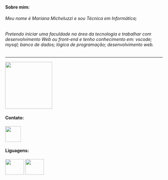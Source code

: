 <!--
**MMicheluzzi/MMicheluzzi** is a ✨ _special_ ✨ repository because its `README.md` (this file) appears on your GitHub profile.

Here are some ideas to get you started:

- 🔭 I’m currently working on ...
- 🌱 I’m currently learning ...
- 👯 I’m looking to collaborate on ...
- 🤔 I’m looking for help with ...
- 💬 Ask me about ...
- 📫 How to reach me: ...
- 😄 Pronouns: ...
- ⚡ Fun fact: ...
-->

#### Sobre mim:
###### Meu nome é Mariana Micheluzzi e sou Técnica em Informática; 
###### Pretendo iniciar uma faculdade na área da tecnologia e trabalhar com desenvolvimento Web ou front-end e tenho conhecimento em: vscode; mysql; banco de dados; lógica de programação; desenvolvimento web.

----

<div>
<img height="150" src="https://github-readme-stats.vercel.app/api?username=MMicheluzzi&theme=radical&show_icons=true">
 </div>

 #### Contato:
 <a href="https://www.linkedin.com/in/mariana-micheluzzi/">
 <div>
<img src="https://cdn.jsdelivr.net/gh/devicons/devicon/icons/linkedin/linkedin-original.svg" aligh="center" height="50" width="50">
</div>
</a>
          
 #### Liguagens:
 <div>
<img src="https://cdn.jsdelivr.net/gh/devicons/devicon/icons/html5/html5-plain-wordmark.svg" aligh="center" height="50" width="60">
<img src="https://cdn.jsdelivr.net/gh/devicons/devicon/icons/css3/css3-plain-wordmark.svg" aligh="center" height="50" width="60">
</div>
